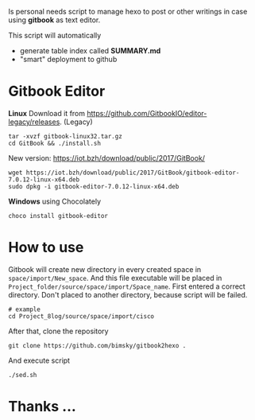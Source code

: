 Is personal needs script to manage hexo to post or other writings in case using **gitbook** as text editor.

This script will automatically
- generate table index called **SUMMARY.md**
- "smart" deployment to github

# Gitbook Editor
**Linux** Download it from https://github.com/GitbookIO/editor-legacy/releases. (Legacy)
```
tar -xvzf gitbook-linux32.tar.gz
cd GitBook && ./install.sh
```

New version: https://iot.bzh/download/public/2017/GitBook/
```
wget https://iot.bzh/download/public/2017/GitBook/gitbook-editor-7.0.12-linux-x64.deb
sudo dpkg -i gitbook-editor-7.0.12-linux-x64.deb
```

**Windows** using Chocolately
```
choco install gitbook-editor
```

# How to use
Gitbook will create new directory in every created space in ```space/import/New_space```. And this file executable will be placed in ```Project_folder/source/space/import/Space_name```. First entered a correct directory. Don't placed to another directory, because script will be failed. 

```
# example
cd Project_8log/source/space/import/cisco
```

After that, clone the repository
```
git clone https://github.com/bimsky/gitbook2hexo .
```

And execute script
```
./sed.sh
```

# Thanks ...
